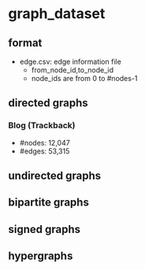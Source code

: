 # graph_dataset
## format
* edge.csv: edge information file
  * from_node_id,to_node_id
  * node_ids are from 0 to #nodes-1
## directed graphs
### Blog (Trackback)
* #nodes: 12,047
* #edges: 53,315
## undirected graphs
## bipartite graphs
## signed graphs
## hypergraphs
